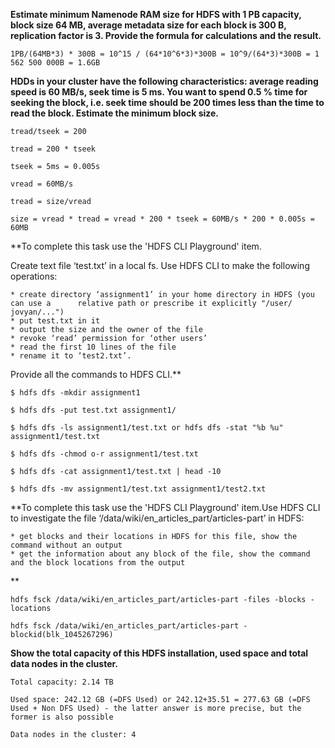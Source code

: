 **Estimate minimum Namenode RAM size for HDFS with 1 PB capacity, block size 64 MB, average metadata size for each block is 300 B, replication factor is 3. Provide the formula for calculations and the result.**

    1PB/(64MB*3) * 300B = 10^15 / (64*10^6*3)*300B = 10^9/(64*3)*300B = 1 562 500 000B = 1.6GB

**HDDs in your cluster have the following characteristics: average reading speed is 60 MB/s, seek time is 5 ms. You want to spend 0.5 % time for seeking the block, i.e. seek time should be 200 times less than the time to read the block. Estimate the minimum block size.**

    tread/tseek = 200

    tread = 200 * tseek

    tseek = 5ms = 0.005s

    vread = 60MB/s

    tread = size/vread

    size = vread * tread = vread * 200 * tseek = 60MB/s * 200 * 0.005s = 60MB

**To complete this task use the 'HDFS CLI Playground' item.

Create text file ‘test.txt’ in a local fs. Use HDFS CLI to make the following operations:

    * сreate directory ‘assignment1’ in your home directory in HDFS (you can use a      relative path or prescribe it explicitly "/user/  jovyan/...")
    * put test.txt in it
    * output the size and the owner of the file
    * revoke ‘read’ permission for ‘other users’
    * read the first 10 lines of the file
    * rename it to ‘test2.txt’.

Provide all the commands to HDFS CLI.**


    $ hdfs dfs -mkdir assignment1

    $ hdfs dfs -put test.txt assignment1/

    $ hdfs dfs -ls assignment1/test.txt or hdfs dfs -stat "%b %u" assignment1/test.txt

    $ hdfs dfs -chmod o-r assignment1/test.txt

    $ hdfs dfs -cat assignment1/test.txt | head -10

    $ hdfs dfs -mv assignment1/test.txt assignment1/test2.txt

**To complete this task use the 'HDFS CLI Playground' item.Use HDFS CLI to investigate the file ‘/data/wiki/en_articles_part/articles-part’ in HDFS:

    * get blocks and their locations in HDFS for this file, show the command without an output
    * get the information about any block of the file, show the command and the block locations from the output
**

    hdfs fsck /data/wiki/en_articles_part/articles-part -files -blocks -locations

    hdfs fsck /data/wiki/en_articles_part/articles-part -blockid(blk_1045267296)

**Show the total capacity of this HDFS installation, used space and total data nodes in the cluster.**

    Total capacity: 2.14 TB

    Used space: 242.12 GB (=DFS Used) or 242.12+35.51 = 277.63 GB (=DFS Used + Non DFS Used) - the latter answer is more precise, but the former is also possible

    Data nodes in the cluster: 4